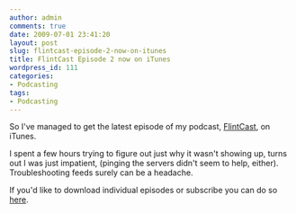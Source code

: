 ```yaml
---
author: admin
comments: true
date: 2009-07-01 23:41:20
layout: post
slug: flintcast-episode-2-now-on-itunes
title: FlintCast Episode 2 now on iTunes
wordpress_id: 111
categories:
- Podcasting
tags:
- Podcasting
---
```


So I've managed to get the latest episode of my podcast, [FlintCast](http://flintcast.com/), on iTunes.

I spent a few hours trying to figure out just why it wasn't showing up, turns out I was just impatient, (pinging the servers didn't seem to help, either). Troubleshooting feeds surely can be a headache.

If you'd like to download individual episodes or subscribe you can do so [here](http://bit.ly/oxFPy).
